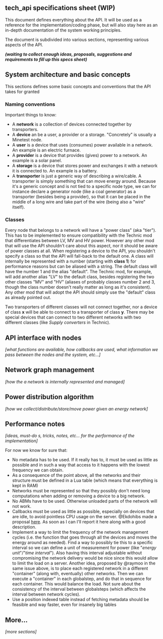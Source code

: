 **tech_api** specifications sheet (WIP)
---------------------------------------

This document defines everything about the API. It will be used as a reference
for the implementation/coding phase, but will also stay here as an in-depth
documentation of the system working principles.

The document is subdivided into various sections, representing various aspects
of the API.

_**(waiting to collect enough ideas, proposals, suggestions and requirements to
fill up this specs sheet)**_

## System architecture and basic concepts
This sections defines some basic concepts and conventions that the API takes for
granted

### Naming conventions
Important things to know:
+ A __network__ is a collection of devices connected together by transporters.
+ A __device__ an be a user, a provider or a storage. "Concretely" is usually
  a Minetest node.
+ A __user__ is a device that uses (consumes) power available in a network.
  An example is an electric furnace.
+ A __provider__ is a device that provides (gives) power to a network.
  An example is a solar panel.
+ A __storage__ is a device that stores power and exchanges it with a network
  it is connected to. An example is a battery.
+ A __transporter__ is just a generic way of describing a wire/cable.
  A transporter is simply something that can move energy around. Because it's a generic concept and is not tied to a specific node type, we can for instance
  declare a generator node (like a coal generator) as a transporter (besides
  being a provider), so that it can be placed in the middle of a long wire and
  take part of the wire (being also a "wire" itself).

### Classes
Every node that belongs to a network will have a "power class" (aka "tier").
This has to be implemented to ensure compatibility with the Technic mod that
differentiates between LV, MV and HV power. However any other mod that will use
the API shouldn't care about this aspect, nor it should be aware of power
classes at all. When registering a device to the API, you shouldn't specify
a class so that the API will fall-back to the default one. A class will
internally be represented with a number (starting with __class 1__) for
performance reasons but can be aliased with a string. The default class will
have the number 1 and the alias "default". The Technic mod, for example, will
add another alias "LV" to the default class, besides registering the two other
classes "MV" and "HV" (aliases of probably classes number 2 and 3, though the
class number doesn't really matter as long as it's consistent). Any other mod
that will adopt the API should simply use the "default" class as already pointed
out.

Two transporters of different classes will not connect together, nor a device of
class **x** will be able to connect to a transporter of class **y**.
There may be special devices that can connect to two different networks with two
different classes (like *Supply converters* in Technic).

## API interface with nodes
*[what functions are available, how callbacks are used, what information we pass
between the nodes and the system, etc...]*

## Network graph management
*[how the a network is internally represented and managed]*

## Power distribution algorithm
*[how we collect/distribute/store/move power given an energy network]*

## Performance notes
*[ideas, must-do s, tricks, notes, etc... for the performance of the implementation]*

For now we know for sure that:

+ No metadata has to be used. If it really has to, it must be used as little as
  possible and in such a way that access to it happens with the lowest frequency
  we can obtain.
+ As a consequence of the point above, all the networks and their structure
  must be defined in a Lua table (which means that everything is kept in RAM)
+ Networks must be represented so that they possibly don't need long computations
  when adding or removing a device to a big network.
+ No ABMs have to be used. Otherwise unloaded parts of the network will not work.
+ Callbacks must be used as little as possible, especially on devices that are
  idle, to avoid pointless CPU usage on the server. @Ekdohibs made a proposal
  [here](https://github.com/minetest-mods/technic/issues/380). As soon as I can
  I'll report it here along with a good description.
+ Implement a way to limit the frequency of the network management cycles (i.e.
  the function that goes through all the devices and moves the energy around as
  needed). Find a way to possibly tie this to a specific interval so we can
  define a unit of measurement for power (like "*energy unit*"/"*time interval*").
  Also having this interval adjustable without compromising the network delivery
  would be nice since this would allow to limit the load on a server.
  Another idea, proposed by @raymoo in the same issue above, is to place each
  registered network in a different "container" (along with, eventually) other
  networks. Then we can execute a "container" in each globalstep, and do that in
  sequence for each container. This would balance the load. Not sure about the
  consistency of the interval between globalsteps (which affects the interval
  between network cycles).
+ Use a position indexed table instead of fetching metadata should be feasible
  and way faster, even for insanely big tables

## More...
*[more sections]*
